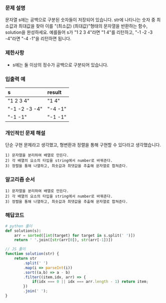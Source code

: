 ### 문제 설명
문자열 s에는 공백으로 구분된 숫자들이 저장되어 있습니다. str에 나타나는 숫자 중 최소값과 최대값을 찾아 이를 "(최소값) (최대값)"형태의 문자열을 반환하는 함수, solution을 완성하세요.
예를들어 s가 "1 2 3 4"라면 "1 4"를 리턴하고, "-1 -2 -3 -4"라면 "-4 -1"을 리턴하면 됩니다.

### 제한사항
- s에는 둘 이상의 정수가 공백으로 구분되어 있습니다.

### 입출력 예
|s|result|
|:---|:---|
|"1 2 3 4"|"1 4"|
|"-1 -2 -3 -4"| "-4 -1"|
|"-1 -1"|"-1 -1"|

### 개인적인 문제 해설
단순 구현 문제라고 생각했고, 형변환과 정렬을 통해 구현할 수 있다라고 생각했습니다. 
```
1) 문자열을 분리하여 배열로 만든다.
2) 각 배열의 요소의 타입을 string에서 number로 바꿔준다.
3) 정렬을 통해 나열하고, 최솟값과 최댓값을 추출해 문자열로 합쳐준다.
```

### 알고리즘 순서
```
1) 문자열을 분리하여 배열로 만든다.
2) 각 배열의 요소의 타입을 string에서 number로 바꿔준다.
3) 정렬을 통해 나열하고, 최솟값과 최댓값을 추출해 문자열로 합쳐준다.
```

### 해답코드
```python
# python 풀이
def solution(s):
    arr = sorted([int(target) for target in s.split(' ')])
    return ' '.join([str(arr[0]), str(arr[-1])])
```

```js
// JS 풀이
function solution(str) {
    return str
        .split(' ')
        .map(i => parseInt(i))
        .sort((a,b) => a - b)
        .filter((item,idx, arr) => {
            if(idx === 0 || idx === arr.length - 1) return item;
        })
        .join(' ');
}
```

